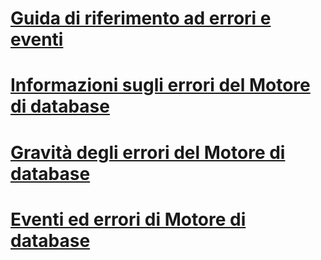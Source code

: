 # [Guida di riferimento ad errori e eventi](errors-and-events-reference-database-engine.md)
# [Informazioni sugli errori del Motore di database](understanding-database-engine-errors.md)
# [Gravità degli errori del Motore di database](database-engine-error-severities.md)
# [Eventi ed errori di Motore di database](database-engine-events-and-errors.md)
